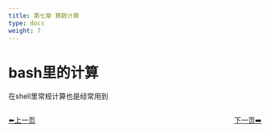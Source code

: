 ```yaml
---
title: 第七章 算数计算  
type: docs
weight: 7
---   
```


# bash里的计算  
在shell里常规计算也是经常用到
 

<div style="display: flex;justify-content: space-between;align-items: center;">
<p><a href="https://books.linuxwt.com/linuxwtbash/ChapterSix">⬅️上一页</a></p>
<p><a href="https://books.linuxwt.com/linuxwtbash/ChapterSix/Suanshujisuan">下一页➡️</a></p>
</div>
